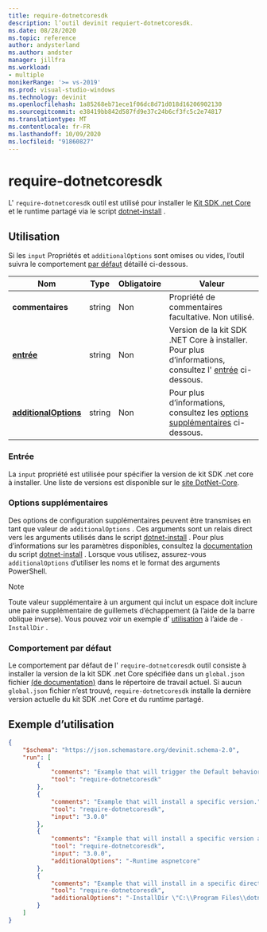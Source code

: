 ```yaml
---
title: require-dotnetcoresdk
description: l’outil devinit requiert-dotnetcoresdk.
ms.date: 08/28/2020
ms.topic: reference
author: andysterland
ms.author: andster
manager: jillfra
ms.workload:
- multiple
monikerRange: '>= vs-2019'
ms.prod: visual-studio-windows
ms.technology: devinit
ms.openlocfilehash: 1a85268eb71ece1f06dc8d71d018d16206902130
ms.sourcegitcommit: e38419bb842d587fd9e37c24b6cf3fc5c2e74817
ms.translationtype: MT
ms.contentlocale: fr-FR
ms.lasthandoff: 10/09/2020
ms.locfileid: "91860827"
---
```

# <a name="require-dotnetcoresdk"></a>require-dotnetcoresdk

L' `require-dotnetcoresdk` outil est utilisé pour installer le [Kit SDK .net Core](https://dotnet.microsoft.com/) et le runtime partagé via le script [dotnet-install](/dotnet/core/tools/dotnet-install-script) .

## <a name="usage"></a>Utilisation

Si les `input` Propriétés et `additionalOptions` sont omises ou vides, l’outil suivra le comportement [par défaut](#default-behavior) détaillé ci-dessous.

| Nom                                             | Type   | Obligatoire | Valeur                                                                               |
|--------------------------------------------------|--------|----------|-------------------------------------------------------------------------------------|
| **commentaires**                                     | string | Non       | Propriété de commentaires facultative. Non utilisé.                                               |
| [**entrée**](#input)                              | string | Non       | Version de la kit SDK .NET Core à installer. Pour plus d’informations, consultez l' [entrée](#input) ci-dessous. |
| [**additionalOptions**](#additional-options)     | string | Non       | Pour plus d’informations, consultez les [options supplémentaires](#additional-options) ci-dessous.                    |

### <a name="input"></a>Entrée

La `input` propriété est utilisée pour spécifier la version de kit SDK .net core à installer. Une liste de versions est disponible sur le [site DotNet-Core](https://dotnet.microsoft.com/download/dotnet-core).

### <a name="additional-options"></a>Options supplémentaires

Des options de configuration supplémentaires peuvent être transmises en tant que valeur de `additionalOptions` . Ces arguments sont un relais direct vers les arguments utilisés dans le script [dotnet-install](/dotnet/core/tools/dotnet-install-script) . Pour plus d’informations sur les paramètres disponibles, consultez la [documentation](/dotnet/core/tools/dotnet-install-script) du script [dotnet-install](/dotnet/core/tools/dotnet-install-script) . Lorsque vous utilisez, assurez-vous `additionalOptions` d’utiliser les noms et le format des arguments PowerShell.

> [!NOTE]
> Toute valeur supplémentaire à un argument qui inclut un espace doit inclure une paire supplémentaire de guillemets d’échappement (à l’aide de la barre oblique inverse). Vous pouvez voir un exemple d' [utilisation](#example-usage) à l’aide de `-InstallDir` .

### <a name="default-behavior"></a>Comportement par défaut

Le comportement par défaut de l' `require-dotnetcoresdk` outil consiste à installer la version de la kit SDK .net Core spécifiée dans un `global.json` fichier [(de documentation)](/dotnet/core/tools/global-json?tabs=netcore3x) dans le répertoire de travail actuel. Si aucun `global.json` fichier n’est trouvé, `require-dotnetcoresdk` installe la dernière version actuelle du kit SDK .net Core et du runtime partagé.

## <a name="example-usage"></a>Exemple d’utilisation

```json
{
    "$schema": "https://json.schemastore.org/devinit.schema-2.0",
    "run": [
        {
            "comments": "Example that will trigger the Default behavior of installing latest or, if present, the SDK version from a global.json file.",
            "tool": "require-dotnetcoresdk"
        },
        {
            "comments": "Example that will install a specific version.",
            "tool": "require-dotnetcoresdk",
            "input": "3.0.0"
        },
        {
            "comments": "Example that will install a specific version and the aspnetcore runtime.",
            "tool": "require-dotnetcoresdk",
            "input": "3.0.0",
            "additionalOptions": "-Runtime aspnetcore"
        },
        {
            "comments": "Example that will install in a specific directory.",
            "tool": "require-dotnetcoresdk",
            "additionalOptions": "-InstallDir \"C:\\Program Files\\dotnet\""
        }
    ]
}
```